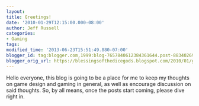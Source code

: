 ```yaml
---
layout:  
title: Greetings!
date: '2010-01-29T12:15:00.000-08:00'
author: Jeff Russell
categories:
- Gaming
tags:
modified_time: '2013-06-23T15:51:49.880-07:00'
blogger_id: tag:blogger.com,1999:blog-7657840612384361644.post-8834026976539170371
blogger_orig_url: https://blessingsofthedicegods.blogspot.com/2010/01/greetings.html
---
```


Hello everyone, this blog is going to be a place for me to keep my thoughts on game design and gaming in general, as well as encourage discussion on said thoughts. So, by all means, once the posts start coming, please dive right in. 
